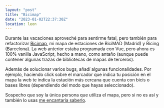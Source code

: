 ```yaml
---
layout: "post"
title: "Bicimap"
date: "2023-01-02T22:37:30Z"
location: leon
---
```

Durante las vacaciones aproveché para sentirme fatal, pero también para
refactorizar [Bicimap](https://bicimap.javierarce.com), mi mapa de estaciones
de BiciMAD (Madrid) y Bicing (Barcelona). La web anterior estaba programada con
Vue, pero ahora es 100% vanilla JavaScript, hecho a mano, como antaño (aunque
puede contener algunas trazas de bibliotecas de mapas de terceros).

Además de solucionar varios bugs, añadí algunas funcionalidades. Por ejemplo,
haciendo click sobre el marcador que indica tu  posición en el mapa  la web te
indica la estación más cercana que cuenta con bicis o bases libres (dependiendo
del modo que hayas seleccionado). 

Sospecho que soy la única persona que utiliza el mapa, pero si no es así y
también lo usas [me encantaría saberlo](/contact).
